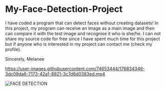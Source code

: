 # My-Face-Detection-Project
I have coded a program that can detect faces without creating datasets!
In this project, my program can receive an image as a main image and then can compare it with the test image and recognise it who is she/he.
I can not share my source code for free since I have spent much time for this project but if anyone who is interested in my project can contact me (check my profile).  


Sincerely, Melanee


https://user-images.githubusercontent.com/74653444/176834346-3dc09da6-7173-42a1-8921-3c7d6d0383ed.mp4



![FACE DETECTION](https://github.com/Melanee-Melanee/my-face-detection/blob/main/melanee.png)





